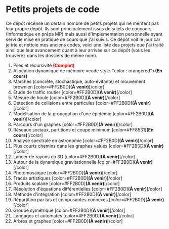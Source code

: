 # Petits projets de code

Ce dépôt recense un certain nombre de petits projets qui ne méritent pas leur propre dépôt. Ils sont principalement issus de sujets de concours (Informatique en prépa MP) mais aussi d'implémentation personnelle ayant servi de mise en pratique de cours que j'ai suivis. Ce dépôt voit le jour car je trie et nettoie mes anciens codes, voici une liste des projets que j'ai traité ainsi que leur avancement quant à leur arrivée sur ce dépôt (vous les trouverez dans les dossiers de même nom).

1. Piles et récursivité <span style="color:red;">**(Complet)**</span>
2. Allocation dynamique de mémoire «code style-"color : orangered">**(En cours)**</code>
3. Marches (concrète, stochastique, auto-évitante) et mouvement brownien [color=#FF2B0D]**(À venir)**[/color]
4. Étude de traffic routier [color=#FF2B0D]**(À venir)**[/color]
5. Mesure de houle [color=#FF2B0D]**(À venir)**[/color]
6. Détection de collisions entre particules [color=#FF2B0D]**(À venir)**[/color]
7. Modélisation de la propagation d'une épidémie [color=#FF2B0D]**(À venir)**[/color]
8. Parcours d'un graphes [color=#FF2B0D]**(À venir)**[/color]
9. Réseaux sociaux, partitions et coupe minimum [color=#FF8531]**(En cours)**[/color]
10. Analyse spectrale en astronomie [color=#FF2B0D]**(À venir)**[/color]
11. Plus courts chemins dans les graphes valués [color=#FF2B0D]**(À venir)**[/color]
12. Lancer de rayons en 3D [color=#FF2B0D]**(À venir)**[/color]
13. Autour de la dynamique gravitationnelle [color=#FF2B0D]**(À venir)**[/color]
14. Photomosaïque [color=#FF2B0D]**(À venir)**[/color]
15. Tracés artistiques [color=#FF2B0D]**(À venir)**[/color]
16. Produits scalaire [color=#FF2B0D]**(À venir)**[/color]
17. Résolution d'équations différentielles [color=#FF2B0D]**(À venir)**[/color]
18. Méthode d'intégration [color=#FF2B0D]**(À venir)**[/color]
19. Répartition par tas et composantes connexes [color=#FF2B0D]**(À venir)**[/color]
20. Groupe symétrique [color=#FF2B0D]**(À venir)**[/color]
21. Langages et automates [color=#FF2B0D]**(À venir)**[/color]
22. Arbres et graphes [color=#FF2B0D]**(À venir)**[/color]
